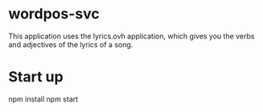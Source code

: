 # wordpos-svc

This application uses the lyrics.ovh application, which gives you the verbs and adjectives of the lyrics of a song.


# Start up

npm install
npm start